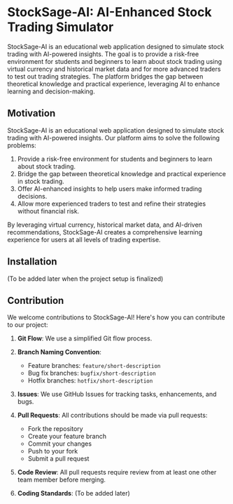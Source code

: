 # StockSage-AI: AI-Enhanced Stock Trading Simulator

StockSage-AI is an educational web application designed to simulate stock trading with AI-powered insights. The goal is to provide a risk-free environment for students and beginners to learn about stock trading using virtual currency and historical market data and for more advanced traders to test out trading strategies. The platform bridges the gap between theoretical knowledge and practical experience, leveraging AI to enhance learning and decision-making.

## Motivation

StockSage-AI is an educational web application designed to simulate stock trading with AI-powered insights. Our platform aims to solve the following problems:

1. Provide a risk-free environment for students and beginners to learn about stock trading.
2. Bridge the gap between theoretical knowledge and practical experience in stock trading.
3. Offer AI-enhanced insights to help users make informed trading decisions.
4. Allow more experienced traders to test and refine their strategies without financial risk.

By leveraging virtual currency, historical market data, and AI-driven recommendations, StockSage-AI creates a comprehensive learning experience for users at all levels of trading expertise.

## Installation

(To be added later when the project setup is finalized)

## Contribution

We welcome contributions to StockSage-AI! Here's how you can contribute to our project:

1. **Git Flow**: We use a simplified Git flow process.

2. **Branch Naming Convention**: 
   - Feature branches: `feature/short-description`
   - Bug fix branches: `bugfix/short-description`
   - Hotfix branches: `hotfix/short-description`

3. **Issues**: We use GitHub Issues for tracking tasks, enhancements, and bugs.

4. **Pull Requests**: All contributions should be made via pull requests:
   - Fork the repository
   - Create your feature branch
   - Commit your changes
   - Push to your fork
   - Submit a pull request

5. **Code Review**: All pull requests require review from at least one other team member before merging.

6. **Coding Standards**: (To be added later)

